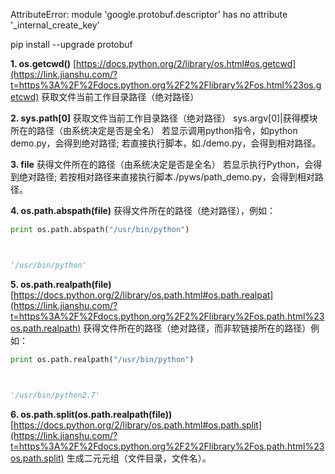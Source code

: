 AttributeError: module 'google.protobuf.descriptor' has no attribute '_internal_create_key'

pip install --upgrade protobuf



**1. os.getcwd()**
[https://docs.python.org/2/library/os.html#os.getcwd](https://link.jianshu.com/?t=https%3A%2F%2Fdocs.python.org%2F2%2Flibrary%2Fos.html%23os.getcwd)
获取文件当前工作目录路径（绝对路径）

**2. sys.path[0]**
获取文件当前工作目录路径（绝对路径）
sys.argv[0]|获得模块所在的路径（由系统决定是否是全名）
若显示调用python指令，如python demo.py，会得到绝对路径;
若直接执行脚本，如./demo.py，会得到相对路径。

**3. __file__**
获得文件所在的路径（由系统决定是否是全名）
若显示执行Python，会得到绝对路径;
若按相对路径来直接执行脚本./pyws/path_demo.py，会得到相对路径。

**4. os.path.abspath(__file__)**
获得文件所在的路径（绝对路径），例如：

```python
print os.path.abspath("/usr/bin/python")



'/usr/bin/python'
```

**5. os.path.realpath(__file__)**
[https://docs.python.org/2/library/os.path.html#os.path.realpat](https://link.jianshu.com/?t=https%3A%2F%2Fdocs.python.org%2F2%2Flibrary%2Fos.path.html%23os.path.realpath)
获得文件所在的路径（绝对路径，而非软链接所在的路径）例如：

```python
print os.path.realpath("/usr/bin/python")



'/usr/bin/python2.7'
```

**6. os.path.split(os.path.realpath(__file__))**
[https://docs.python.org/2/library/os.path.html#os.path.split](https://link.jianshu.com/?t=https%3A%2F%2Fdocs.python.org%2F2%2Flibrary%2Fos.path.html%23os.path.split)
生成二元元组（文件目录，文件名）。